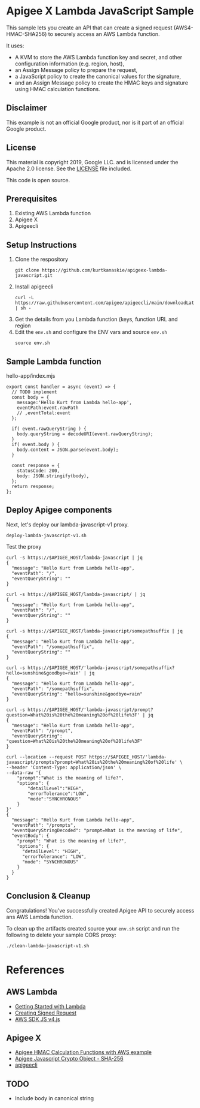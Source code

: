 # Apigee X Lambda JavaScript Sample
This sample lets you create an API that can create a signed request (AWS4-HMAC-SHA256) to securely access an AWS Lambda function.

It uses:
- A KVM to store the AWS Lambda function key and secret, and other configuration information (e.g. region, host),
- an Assign Message policy to prepare the request,
- a JavaScript policy to create the canonical values for the signature,
- and an Assign Message policy to create the HMAC keys and signature using HMAC calculation functions.

## Disclaimer

This example is not an official Google product, nor is it part of an official Google product.

## License

This material is copyright 2019, Google LLC. and is licensed under the Apache 2.0 license.
See the [LICENSE](LICENSE) file included.

This code is open source.

## Prerequisites
1. Existing AWS Lambda function
2. Apigee X
3. Apigeecli

## Setup Instructions
1. Clone the respository
    ```
    git clone https://github.com/kurtkanaskie/apigeex-lambda-javascript.git
    ```
2. Install apigeecli 
    ```
    curl -L https://raw.githubusercontent.com/apigee/apigeecli/main/downloadLatest.sh | sh -
    ```
3. Get the details from you Lambda function (keys, function URL and region
4. Edit the `env.sh` and configure the ENV vars and source `env.sh`
    ```
    source env.sh
    ```

## Sample Lambda function
hello-app/index.mjs
```
export const handler = async (event) => {
  // TODO implement
  const body = {
    message:'Hello Kurt from Lambda hello-app',
    eventPath:event.rawPath
    // ,eventTotal:event
  };
  
  if( event.rawQueryString ) {
    body.queryString = decodeURI(event.rawQueryString);
  }
  if( event.body ) {
    body.content = JSON.parse(event.body);
  }
  
  const response = {
    statusCode: 200,
    body: JSON.stringify(body),
  };
  return response;
};
```
## Deploy Apigee components
Next, let's deploy our lambda-javascript-v1 proxy. 
```
deploy-lambda-javascript-v1.sh
```
Test the proxy
```
curl -s https://$APIGEE_HOST/lambda-javascript | jq
{
  "message": "Hello Kurt from Lambda hello-app",
  "eventPath": "/",
  "eventQueryString": ""
}

curl -s https://$APIGEE_HOST/lambda-javascript/ | jq
{
  "message": "Hello Kurt from Lambda hello-app",
  "eventPath": "/",
  "eventQueryString": ""
}

curl -s https://$APIGEE_HOST/lambda-javascript/somepathsuffix | jq
{
  "message": "Hello Kurt from Lambda hello-app",
  "eventPath": "/somepathsuffix",
  "eventQueryString": ""
}

curl -s https://$APIGEE_HOST/'lambda-javascript/somepathsuffix?hello=sunshine&goodbye=rain' | jq
{
  "message": "Hello Kurt from Lambda hello-app",
  "eventPath": "/somepathsuffix",
  "eventQueryString": "hello=sunshine&goodbye=rain"
}

curl -s https://$APIGEE_HOST/'lambda-javascript/prompt?question=What%20is%20the%20meaning%20of%20life%3F' | jq
{
  "message": "Hello Kurt from Lambda hello-app",
  "eventPath": "/prompt",
  "eventQueryString": "question=What%20is%20the%20meaning%20of%20life%3F"
}

curl --location --request POST https://$APIGEE_HOST/'lambda-javascript/prompts?prompt=What%20is%20the%20meaning%20of%20life' \
--header 'Content-Type: application/json' \
--data-raw '{
    "prompt":"What is the meaning of life?",
    "options": {
        "detailLevel":"HIGH",
        "errorTolerance":"LOW",
        "mode":"SYNCHRONOUS"
    }
}'
{
  "message": "Hello Kurt from Lambda hello-app",
  "eventPath": "/prompts",
  "eventQueryStringDecoded": "prompt=What is the meaning of life",
  "eventBody": {
    "prompt": "What is the meaning of life?",
    "options": {
      "detailLevel": "HIGH",
      "errorTolerance": "LOW",
      "mode": "SYNCHRONOUS"
    }
  }
}
```
## Conclusion & Cleanup

Congratulations! You've successfully created Apigee API to securely access ans AWS Lambda function.

To clean up the artifacts created source your `env.sh` script and run the following to delete your sample CORS proxy:

```bash
./clean-lambda-javascript-v1.sh
```
# References
## AWS Lambda
- [Getting Started with Lambda](https://docs.aws.amazon.com/lambda/latest/dg/getting-started.html)
- [Creating Signed Request](https://docs.aws.amazon.com/IAM/latest/UserGuide/create-signed-request.html)
- [AWS SDK JS v4.js](https://github.com/aws/aws-sdk-js/blob/master/lib/signers/v4.js)

## Apigee X
- [Apigee HMAC Calculation Functions with AWS example](https://cloud.google.com/apigee/docs/api-platform/reference/message-template-intro#hmac-functions)
- [Apigee Javascript Crypto Object - SHA-256](https://cloud.google.com/apigee/docs/api-platform/reference/javascript-object-model#cryptoobjectreference-workingwithsha256objects)
- [apigeecli](https://github.com/apigee/apigeecli)

## TODO
- Include body in canonical string